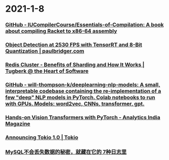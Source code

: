 
# 2021-1-8

### [GitHub - IUCompilerCourse/Essentials-of-Compilation: A book about compiling Racket to x86-64 assembly](https://github.com/IUCompilerCourse/Essentials-of-Compilation)

### [Object Detection at 2530 FPS with TensorRT and 8-Bit Quantization | paulbridger.com](https://paulbridger.com/posts/tensorrt-object-detection-quantized/)

### [Redis Cluster - Benefits of Sharding and How It Works | Tugberk @ the Heart of Software](https://www.tugberkugurlu.com/archive/redis-cluster-benefits-of-sharding-and-how-it-works)

### [GitHub - will-thompson-k/deeplearning-nlp-models: A small, interpretable codebase containing the re-implementation of a few "deep" NLP models in PyTorch. Colab notebooks to run with GPUs. Models: word2vec, CNNs, transformer, gpt.](https://github.com/will-thompson-k/deeplearning-nlp-models)

### [Hands-on Vision Transformers with PyTorch - Analytics India Magazine](https://analyticsindiamag.com/hands-on-vision-transformers-with-pytorch/)

### [Announcing Tokio 1.0 | Tokio](https://tokio.rs/blog/2020-12-tokio-1-0)

### [MySQL不会丢失数据的秘密，就藏在它的 7种日志里](https://xie.infoq.cn/article/57267690f048da87e4d4d2c28)